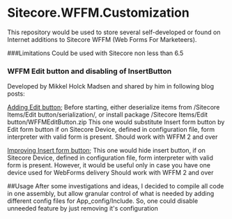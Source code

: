 Sitecore.WFFM.Customization
===========================
This repository would be used to store several self-developed or found on Internet additions to Sitecore WFFM (Web Forms For Marketeers).

###Limitations
Could be used with Sitecore non less than 6.5

### WFFM Edit button and disabling of InsertButton
Developed by Mikkel Holck Madsen and shared by him in following blog posts:

[Adding Edit button](http://www.mikkelhm.dk/post/2013/09/03/Adding-an-edit-button-to-the-Web-Forms-for-Marketers-module.aspx);
Before starting, either deserialize items from /Sitecore Items/Edit button/serialization/, or install package /Sitecore Items/Edit button/WFFMEditButton.zip
This one would substitute Insert form button by Edit form button if on Sitecore Device, defined in configuration file, form interpreter with valid form is present.
Should work with WFFM 2 and over


[Improving Insert form button](http://www.mikkelhm.dk/post/2013/09/08/Improving-the-Insert-form-button-on-the-Webforms-for-Marketers-module.aspx);
This one would hide insert button, if on Sitecore Device, defined in configuration file, form interpreter with valid form is present.
However, it would be useful only in case you have one device used for WebForms delivery
Should work with WFFM 2 and over


##Usage
After some investigations and ideas, I decided to compile all code in one assembly, but allow granular control of what is needed by adding different config files for App_config/Include.
So, one could disable unneeded feature by just removing it's configuration
